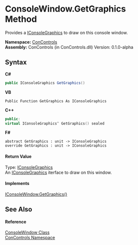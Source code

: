 # ConsoleWindow.GetGraphics Method 
 

Provides a <a href="8d0d7e74-c0c2-4be2-5db9-6790a2c261a6">IConsoleGraphics</a> to draw on this console window.

**Namespace:**&nbsp;<a href="a4c6913a-7590-84ec-79ea-d303d13ccc28">ConControls</a><br />**Assembly:**&nbsp;ConControls (in ConControls.dll) Version: 0.1.0-alpha

## Syntax

**C#**<br />
``` C#
public IConsoleGraphics GetGraphics()
```

**VB**<br />
``` VB
Public Function GetGraphics As IConsoleGraphics
```

**C++**<br />
``` C++
public:
virtual IConsoleGraphics^ GetGraphics() sealed
```

**F#**<br />
``` F#
abstract GetGraphics : unit -> IConsoleGraphics 
override GetGraphics : unit -> IConsoleGraphics 
```


#### Return Value
Type: <a href="8d0d7e74-c0c2-4be2-5db9-6790a2c261a6">IConsoleGraphics</a><br />An <a href="8d0d7e74-c0c2-4be2-5db9-6790a2c261a6">IConsoleGraphics</a> iterface to draw on this window.

#### Implements
<a href="01ea47db-a4d2-b46a-6bf7-03eb7539f66a">IConsoleWindow.GetGraphics()</a><br />

## See Also


#### Reference
<a href="b4bd6488-a19e-e25f-52b4-8df0ae66ee5c">ConsoleWindow Class</a><br /><a href="a4c6913a-7590-84ec-79ea-d303d13ccc28">ConControls Namespace</a><br />